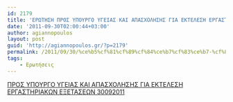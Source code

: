 ```yaml
---
id: 2179
title: 'ΕΡΩΤΗΣΗ ΠΡΟΣ ΥΠΟΥΡΓΟ ΥΓΕΙΑΣ ΚΑΙ ΑΠΑΣΧΟΛΗΣΗΣ ΓΙΑ ΕΚΤΕΛΕΣΗ ΕΡΓΑΣΤΗΡΙΑΚΩΝ ΕΞΕΤΑΣΕΩΝ 30-9-2011'
date: '2011-09-30T02:00:44+03:00'
author: agiannopoulos
layout: post
guid: 'http://agiannopoulos.gr/?p=2179'
permalink: /2011/09/30/%ce%b5%cf%81%cf%89%cf%84%ce%b7%cf%83%ce%b7-%cf%80%cf%81%ce%bf%cf%83-%cf%85%cf%80%ce%bf%cf%85%cf%81%ce%b3%ce%bf-%cf%85%ce%b3%ce%b5%ce%b9%ce%b1%cf%83-%ce%ba%ce%b1%ce%b9-%ce%b1%cf%80%ce%b1%cf%83%cf%87/
tags:
    - Ερωτήσεις
---
```


[ΠΡΟΣ ΥΠΟΥΡΓΟ ΥΓΕΙΑΣ ΚΑΙ ΑΠΑΣΧΟΛΗΣΗΣ ΓΙΑ ΕΚΤΕΛΕΣΗ ΕΡΓΑΣΤΗΡΙΑΚΩΝ ΕΞΕΤΑΣΕΩΝ 30092011](/wp-content/uploads/2012/04/cf80cf81cebfcf83-cf85cf80cebfcf85cf81ceb3cebf-cf85ceb3ceb5ceb9ceb1cf83-cebaceb1ceb9-ceb1cf80ceb1cf83cf87cebfcebbceb7cf83ceb7cf83-ceb3.doc)
